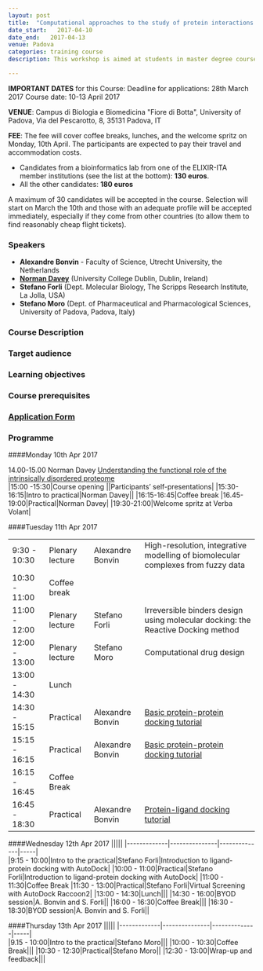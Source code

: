 ```yaml
---
layout: post
title:  "Computational approaches to the study of protein interactions and rational drug design"
date_start:   2017-04-10
date_end:   2017-04-13
venue: Padova
categories: training course
description: This workshop is aimed at students in master degree courses, PhD students and post-doctoral researchers who are working or planning to work in the field of protein interactions from a molecular and structural point of view. In this workshop, participants will familiarise with docking approaches to the study of protein-protein interactions (PPIs) and protein-small molecule interactions. Irreversible binders design using molecular docking and computational methods to rational drug design will be also described, as well as the functional role of the intrinsically disordered proteins.

---
```


**IMPORTANT DATES** for this Course:
   Deadline for applications: 28th March 2017
   Course date: 10-13 April 2017

 **VENUE**:
   Campus di Biologia e Biomedicina "Fiore di Botta", University of Padova, Via del Pescarotto, 8, 35131 Padova, IT

 **FEE**:
 The fee will cover coffee breaks, lunches, and the welcome spritz on Monday, 10th April. The participants are expected to pay their travel and accommodation costs.
 
 - Candidates from a bioinformatics lab from one of the ELIXIR-ITA member institutions (see the list at the bottom): **130 euros**. 
 - All the other candidates: **180 euros**


A maximum of 30 candidates will be accepted in the course. Selection will start on March the 10th and those with an adequate profile will be accepted immediately, especially if they come from other countries (to allow them to find reasonably cheap flight tickets). 

### Speakers
- **Alexandre Bonvin** - Faculty of Science, Utrecht University, the Netherlands
- [**Norman Davey**](../) (University College Dublin, Dublin, Ireland)
- **Stefano Forli** (Dept. Molecular Biology, The Scripps Research Institute, La Jolla, USA)
- **Stefano Moro** (Dept. of Pharmaceutical and Pharmacological Sciences, University of Padova, Padova, Italy)

### Course Description

### Target audience

### Learning objectives

### Course prerequisites

### [Application Form](http://)

### Programme

####Monday 10th Apr 2017
                   
14.00-15.00  Norman Davey [Understanding the functional role of the intrinsically disordered proteome](../docs/norman-davey-abstract-padova-2017.pdf) <br>
|15:00 -15:30|Course opening  ||Participants’ self-presentations|
|15:30-16:15|Intro to practical|Norman Davey||
|16:15-16:45|Coffee break
|16.45-19:00|Practical|Norman Davey|
|19:30-21:00|Welcome spritz at Verba Volant|


####Tuesday 11th Apr 2017

|||||
|-------------|---------------|--------------|-----|                         
|9:30 - 10:30|Plenary lecture|Alexandre Bonvin|High-resolution, integrative modelling of biomolecular complexes from fuzzy data|
|10:30 - 11:00|Coffee break|
|11:00 - 12:00|Plenary lecture|Stefano Forli|Irreversible binders design using molecular docking: the Reactive Docking method|
|12:00 - 13:00|Plenary lecture|Stefano Moro|Computational drug design|
|13:00 - 14:30|Lunch|
|14:30 - 15:15|Practical|Alexandre Bonvin|<a href="http://www.bonvinlab.org/education/HADDOCK-protein-protein-basic/">Basic protein-protein docking tutorial</a>|
|15:15 - 16:15|Practical|Alexandre Bonvin|<a href="http://www.bonvinlab.org/education/HADDOCK-protein-protein-basic/">Basic protein-protein docking tutorial</a>|
|16:15 - 16:45|Coffee Break|||
|16:45 - 18:30|Practical|Alexandre Bonvin|<a href="http://www.bonvinlab.org/education/HADDOCK-binding-sites/">Protein-ligand docking tutorial</a>|

####Wednesday 12th Apr 2017
|||||
|-------------|---------------|--------------|-----|                         
|9:15 - 10:00|Intro to the practical|Stefano Forli|Introduction to ligand-protein docking with AutoDock|
|10:00 - 11:00|Practical|Stefano Forli|Introduction to ligand-protein docking with AutoDock|
|11:00 - 11:30|Coffee Break
|11:30 - 13:00|Practical|Stefano Forli|Virtual Screening with AutoDock Raccoon2|
|13:00 - 14:30|Lunch|||
|14:30 - 16:00|BYOD session|A. Bonvin and S. Forli||
|16:00 - 16:30|Coffee Break|||
|16:30 - 18:30|BYOD session|A. Bonvin and S. Forli||

####Thursday 13th Apr 2017
|||||
|-------------|---------------|--------------|-----|                         
|9.15 - 10:00|Intro to the practical|Stefano Moro|||
|10:00 - 10:30|Coffee Break|||
|10:30 - 12:30|Practical|Stefano Moro||
|12:30 - 13:00|Wrap-up and feedback|||

